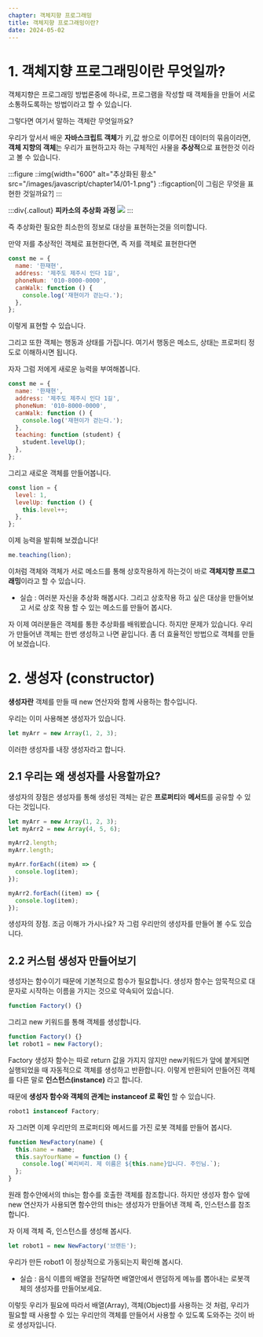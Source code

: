```yaml
---
chapter: 객체지향 프로그래밍
title: 객체지향 프로그래밍이란?
date: 2024-05-02
---
```


# 1. 객체지향 프로그래밍이란 무엇일까?

객체지향은 프로그래밍 방법론중에 하나로, 프로그램을 작성할 때 객체들을 만들어 서로 소통하도록하는 방법이라고 할 수 있습니다.

그렇다면 여기서 말하는 객체란 무엇일까요?

우리가 앞서서 배운 **자바스크립트 객체**가 키,값 쌍으로 이루어진 데이터의 묶음이라면, **객체 지향의 객체**는 우리가 표현하고자 하는 구체적인 사물을 **추상적**으로 표현한것 이라고 볼 수 있습니다.

:::figure
::img{width="600" alt="추상화된 황소" src="/images/javascript/chapter14/01-1.png"}
::figcaption[이 그림은 무엇을 표현한 것일까요?]
:::

:::div{.callout}
**피카소의 추상화 과정**
![](/images/javascript/chapter14/01-4.png)
:::

즉 추상화란 필요한 최소한의 정보로 대상을 표현하는것을 의미합니다.

만약 저를 추상적인 객체로 표현한다면, 즉 저를 객체로 표현한다면

```jsx
const me = {
  name: '한재현',
  address: '제주도 제주시 인다 1길',
  phoneNum: '010-8000-0000',
  canWalk: function () {
    console.log('재현이가 걷는다.');
  },
};
```

이렇게 표현할 수 있습니다.

그리고 또한 객체는 행동과 상태를 가집니다. 여기서 행동은 메소드, 상태는 프로퍼티 정도로 이해하시면 됩니다.

자자 그럼 저에게 새로운 능력을 부여해봅니다.

```jsx
const me = {
  name: '한재현',
  address: '제주도 제주시 인다 1길',
  phoneNum: '010-8000-0000',
  canWalk: function () {
    console.log('재현이가 걷는다.');
  },
  teaching: function (student) {
    student.levelUp();
  },
};
```

그리고 새로운 객체를 만들어봅니다.

```jsx
const lion = {
  level: 1,
  levelUp: function () {
    this.level++;
  },
};
```

이제 능력을 발휘해 보겠습니다!

```jsx
me.teaching(lion);
```

이처럼 객체와 객체가 서로 메소드를 통해 상호작용하게 하는것이 바로 **객체지향 프로그래밍**이라고 할 수 있습니다.

- 실습 : 여러분 자신을 추상화 해봅시다. 그리고 상호작용 하고 싶은 대상을 만들어보고 서로 상호 작용 할 수 있는 메소드를 만들어 봅시다.

자 이제 여러분들은 객체를 통한 추상화를 배워봤습니다. 하지만 문제가 있습니다. 우리가 만들어낸 객체는 한번 생성하고 나면 끝입니다. 좀 더 효율적인 방법으로 객체를 만들어 보겠습니다.

# 2. **생성자 (constructor)**

**생성자란** 객체를 만들 때 new 연산자와 함께 사용하는 함수입니다.

우리는 이미 사용해본 생성자가 있습니다.

```jsx
let myArr = new Array(1, 2, 3);
```

이러한 생성자를 내장 생성자라고 합니다.

## 2.1 **우리는 왜 생성자를 사용할까요?**

생성자의 장점은 생성자를 통해 생성된 객체는 같은 **프로퍼티**와 **메서드**를 공유할 수 있다는 것입니다.

```jsx
let myArr = new Array(1, 2, 3);
let myArr2 = new Array(4, 5, 6);

myArr2.length;
myArr.length;

myArr.forEach((item) => {
  console.log(item);
});

myArr2.forEach((item) => {
  console.log(item);
});
```

생성자의 장점. 조금 이해가 가시나요? 자 그럼 우리만의 생성자를 만들어 볼 수도 있습니다.

## 2.2 커스텀 **생성자 만들어보기**

생성자는 함수이기 때문에 기본적으로 함수가 필요합니다. 생성자 함수는 암묵적으로 대문자로 시작하는 이름을 가지는 것으로 약속되어 있습니다.

```jsx
function Factory() {}
```

그리고 new 키워드를 통해 객체를 생성합니다.

```jsx
function Factory() {}
let robot1 = new Factory();
```

Factory 생성자 함수는 따로 return 값을 가지지 않지만 new키워드가 앞에 붙게되면 실행되었을 때 자동적으로 객체를 생성하고 반환합니다. 이렇게 반환되어 만들어진 객체를 다른 말로 **인스턴스(instance)** 라고 합니다.

때문에 **생성자 함수와 객체의 관계는 instanceof 로 확인** 할 수 있습니다.

```jsx
robot1 instanceof Factory;
```

자 그러면 이제 우리만의 프로퍼티와 메서드를 가진 로봇 객체를 만들어 봅시다.

```jsx
function NewFactory(name) {
  this.name = name;
  this.sayYourName = function () {
    console.log(`삐리비리. 제 이름은 ${this.name}입니다. 주인님.`);
  };
}
```

원래 함수안에서의 this는 함수를 호출한 객체를 참조합니다. 하지만 생성자 함수 앞에 new 연산자가 사용되면 함수안의 this는 생성자가 만들어낸 객체 즉, 인스턴스를 참조합니다.

자 이제 객체 즉, 인스턴스를 생성해 봅시다.

```jsx
let robot1 = new NewFactory('브랜든');
```

우리가 만든 robot1 이 정상적으로 가동되는지 확인해 봅시다.

- 실습 : 음식 이름의 배열을 전달하면 배열안에서 랜덤하게 메뉴를 뽑아내는 로봇객체의 생성자를 만들어보세요.

이렇듯 우리가 필요에 따라서 배열(Array), 객체(Object)를 사용하는 것 처럼, 우리가 필요할 때 사용할 수 있는 우리만의 객체를 만들어서 사용할 수 있도록 도와주는 것이 바로 생성자입니다.
